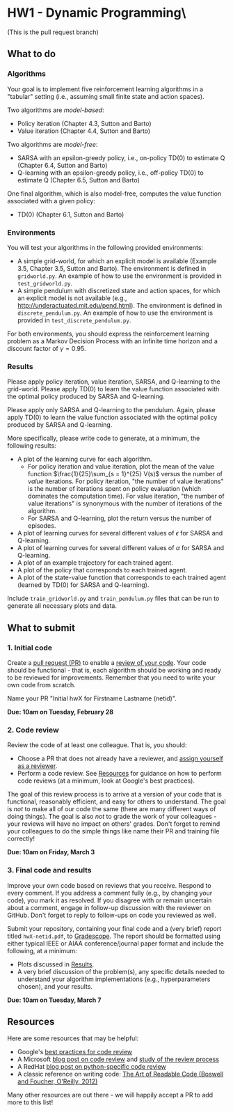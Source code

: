 # HW1 - Dynamic Programming\
(This is the pull request branch)

## What to do

### Algorithms
Your goal is to implement five reinforcement learning algorithms in a "tabular" setting (i.e., assuming small finite state and action spaces).

Two algorithms are *model-based*:
- Policy iteration (Chapter 4.3, Sutton and Barto)
- Value iteration (Chapter 4.4, Sutton and Barto)

Two algorithms are *model-free*:
- SARSA with an epsilon-greedy policy, i.e., on-policy TD(0) to estimate Q (Chapter 6.4, Sutton and Barto)
- Q-learning with an epsilon-greedy policy, i.e., off-policy TD(0) to estimate Q (Chapter 6.5, Sutton and Barto)

One final algorithm, which is also model-free, computes the value function associated with a given policy:
- TD(0) (Chapter 6.1, Sutton and Barto)

### Environments

You will test your algorithms in the following provided environments:
- A simple grid-world, for which an explicit model is available (Example 3.5, Chapter 3.5, Sutton and Barto). The environment is defined in `gridworld.py`. An example of how to use the environment is provided in `test_gridworld.py`.
- A simple pendulum with discretized state and action spaces, for which an explicit model is not available (e.g., http://underactuated.mit.edu/pend.html). The environment is defined in `discrete_pendulum.py`. An example of how to use the environment is provided in `test_discrete_pendulum.py`.

For both environments, you should express the reinforcement learning problem as a Markov Decision Process with an infinite time horizon and a discount factor of $\gamma = 0.95$.

### Results

Please apply policy iteration, value iteration, SARSA, and Q-learning to the grid-world. Please apply TD(0) to learn the value function associated with the optimal policy produced by SARSA and Q-learning.

Please apply only SARSA and Q-learning to the pendulum. Again, please apply TD(0) to learn the value function associated with the optimal policy produced by SARSA and Q-learning.

More specifically, please write code to generate, at a minimum, the following results:
- A plot of the learning curve for each algorithm.
    - For policy iteration and value iteration, plot the mean of the value function $\frac{1}{25}\sum_{s = 1}^{25} V(s)$ versus the number of *value* iterations. For policy iteration, "the number of value iterations" is the number of iterations spent on policy evaluation (which dominates the computation time). For value iteration, "the number of value iterations" is synonymous with the number of iterations of the algorithm.
    - For SARSA and Q-learning, plot the return versus the number of episodes.
- A plot of learning curves for several different values of $\epsilon$ for SARSA and Q-learning.
- A plot of learning curves for several different values of $\alpha$ for SARSA and Q-learning.
- A plot of an example trajectory for each trained agent.
- A plot of the policy that corresponds to each trained agent.
- A plot of the state-value function that corresponds to each trained agent (learned by TD(0) for SARSA and Q-learning).

Include `train_gridworld.py` and `train_pendulum.py` files that can be run to generate all necessary plots and data.

## What to submit

### 1. Initial code

Create a [pull request (PR)](https://docs.github.com/en/pull-requests/collaborating-with-pull-requests/proposing-changes-to-your-work-with-pull-requests/about-pull-requests) to enable a [review of your code](#2-code-review). Your code should be functional - that is, each algorithm should be working and ready to be reviewed for improvements. Remember that you need to write your own code from scratch.

Name your PR "Initial hwX for Firstname Lastname (netid)".

**Due: 10am on Tuesday, February 28**

### 2. Code review

Review the code of at least one colleague. That is, you should:
- Choose a PR that does not already have a reviewer, and [assign yourself as a reviewer]((https://docs.github.com/en/pull-requests/collaborating-with-pull-requests/reviewing-changes-in-pull-requests/about-pull-request-reviews)).
- Perform a code review. See [Resources](#resources) for guidance on how to perform code reviews (at a minimum, look at Google's best practices).

The goal of this review process is to arrive at a version of your code that is functional, reasonably efficient, and easy for others to understand. The goal is *not* to make all of our code the same (there are many different ways of doing things). The goal is also *not* to grade the work of your colleagues - your reviews will have no impact on others' grades. Don't forget to remind your colleagues to do the simple things like name their PR and training file correctly!

**Due: 10am on Friday, March 3**

### 3. Final code and results

Improve your own code based on reviews that you receive. Respond to every comment. If you address a comment fully (e.g., by changing your code), you mark it as resolved. If you disagree with or remain uncertain about a comment, engage in follow-up discussion with the reviewer on GitHub. Don't forget to reply to follow-ups on code you reviewed as well.

Submit your repository, containing your final code and a (very brief) report titled `hwX-netid.pdf`, to [Gradescope](https://uiuc-ae598-rl-2023-spring.github.io/resources/assignments/). The report should be formatted using either typical IEEE or AIAA conference/journal paper format and include the following, at a minimum:
- Plots discussed in [Results](#results).
- A very brief discussion of the problem(s), any specific details needed to understand your algorithm implementations (e.g., hyperparameters chosen), and your results.

**Due: 10am on Tuesday, March 7**

## Resources
Here are some resources that may be helpful:
* Google's [best practices for code review](https://google.github.io/eng-practices/review/reviewer/looking-for.html)
* A Microsoft [blog post on code review](https://devblogs.microsoft.com/appcenter/how-the-visual-studio-mobile-center-team-does-code-review/) and [study of the review process](https://www.microsoft.com/en-us/research/wp-content/uploads/2016/05/MS-Code-Review-Tech-Report-MSR-TR-2016-27.pdf)
* A RedHat [blog post on python-specific code review](https://access.redhat.com/blogs/766093/posts/2802001)
* A classic reference on writing code: [The Art of Readable Code (Boswell and Foucher, O'Reilly, 2012)](https://mcusoft.files.wordpress.com/2015/04/the-art-of-readable-code.pdf)

Many other resources are out there - we will happily accept a PR to add more to this list!
